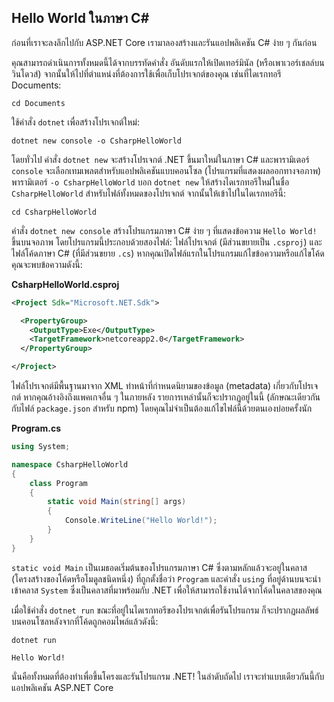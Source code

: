## Hello World ในภาษา C# #
ก่อนที่เราจะลงลึกไปกับ ASP.NET Core เรามาลองสร้างและรันแอปพลิเคชัน C# ง่าย ๆ กันก่อน

คุณสามารถดำเนินการทั้งหมดนี้ได้จากบรรทัดคำสั่ง อันดับแรกให้เปิดเทอร์มินัล (หรือเพาเวอร์เชลล์บนวินโดวส์) จากนั้นให้ไปที่ตำแหน่งที่ต้องการใช้เพื่อเก็บโปรเจกต์ของคุณ เช่นที่ไดเรกทอรี Documents:

```
cd Documents
```

ใช้คำสั่ง `dotnet` เพื่อสร้างโปรเจกต์ใหม่:

```
dotnet new console -o CsharpHelloWorld
```

โดยทั่วไป คำสั่ง `dotnet new` จะสร้างโปรเจกต์ .NET ขึ้นมาใหม่ในภาษา C# และพารามิเตอร์ `console` จะเลือกเทมเพลตสำหรับแอปพลิเคชันแบบคอนโซล (โปรแกรมที่แสดงผลออกทางจอภาพ) พารามิเตอร์ `-o CsharpHelloWorld` บอก `dotnet new` ให้สร้างไดเรกทอรีใหม่ในชื่อ `CsharpHelloWorld` สำหรับไฟล์ทั้งหมดของโปรเจกต์ จากนั้นให้เข้าไปในไดเรกทอรีนี้:

```
cd CsharpHelloWorld
```

คำสั่ง `dotnet new console` สร้างโปรแกรมภาษา C# ง่าย ๆ ที่แสดงข้อความ `Hello World!` ขึ้นบนจอภาพ โดยโปรแกรมนี้ประกอบด้วยสองไฟล์: ไฟล์โปรเจกต์ (มีส่วนขยายเป็น `.csproj`) และไฟล์โค้ดภาษา C# (ที่มีส่วนขยาย `.cs`) หากคุณเปิดไฟล์แรกในโปรแกรมแก้ไขข้อความหรือแก้ไขโค้ด คุณจะพบข้อความดังนี้:

**CsharpHelloWorld.csproj**

```xml
<Project Sdk="Microsoft.NET.Sdk">

  <PropertyGroup>
    <OutputType>Exe</OutputType>
    <TargetFramework>netcoreapp2.0</TargetFramework>
  </PropertyGroup>

</Project>
```

ไฟล์โปรเจกต์มีพื้นฐานมาจาก XML ทำหน้าที่กำหนดนิยามของข้อมูล (metadata) เกี่ยวกับโปรเจกต์ หากคุณอ้างอิงถึงแพคเกจอื่น ๆ ในภายหลัง รายการเหล่านั้นก็จะปรากฏอยู่ในนี้ (ลักษณะเดียวกันกับไฟล์ `package.json` สำหรับ npm) โดยคุณไม่จำเป็นต้องแก้ไขไฟล์นี้ด้วยตนเองบ่อยครั้งนัก

**Program.cs**

```csharp
using System;

namespace CsharpHelloWorld
{
    class Program
    {
        static void Main(string[] args)
        {
            Console.WriteLine("Hello World!");
        }
    }
}
```

`static void Main` เป็นเมธอดเริ่มต้นของโปรแกรมภาษา C# ซึ่งตามหลักแล้วจะอยู่ในคลาส (โครงสร้างของโค้ดหรือโมดูลชนิดหนึ่ง) ที่ถูกตั้งชื่อว่า `Program` และคำสั่ง `using` ที่อยู่ด้านบนจะนำเข้าคลาส `System` ซึ่งเป็นคลาสที่มาพร้อมกับ .NET เพื่อให้สามารถใช้งานได้จากโค้ดในคลาสของคุณ

เมื่อใช้คำสั่ง `dotnet run` ขณะที่อยู่ในไดเรกทอรีของโปรเจกต์เพื่อรันโปรแกรม ก็จะปรากฏผลลัพธ์บนคอนโซลหลังจากที่โค้ดถูกคอมไพล์แล้วดังนี้:

```
dotnet run

Hello World!
```

นั่นคือทั้งหมดที่ต้องทำเพื่อขึ้นโครงและรันโปรแกรม .NET! ในลำดับถัดไป เราจะทำแบบเดียวกันนี้กับแอปพลิเคชัน ASP.NET Core
